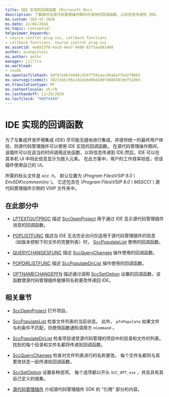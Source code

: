 ```yaml
---
title: IDE 实现的回调函数 |Microsoft Docs
description: 了解插件在源代码管理操作期间可调用的回调函数，以将信息传递到 IDE。
ms.custom: SEO-VS-2020
ms.date: 11/04/2016
ms.topic: conceptual
helpviewer_keywords:
- source control plug-ins, callback functions
- callback functions, source control plug-ins
ms.assetid: 4a8833f0-6ac0-4ea7-9400-8275aa991468
author: acangialosi
ms.author: anthc
manager: jillfra
ms.workload:
- vssdk
ms.openlocfilehash: 9dfb7e8b7e046c9587f591aec96a6a7fbd270865
ms.sourcegitcommit: 5027eb5c95e1d2da6d08d208fd6883819ef52d05
ms.translationtype: MT
ms.contentlocale: zh-CN
ms.lasthandoff: 11/20/2020
ms.locfileid: "94974449"
---
```

# <a name="callback-functions-implemented-by-the-ide"></a>IDE 实现的回调函数
为了与集成开发环境集成 (IDE) 尽可能无缝地进行集成，并提供统一的最终用户体验，则源代码管理插件可以使用 IDE 实现的回调函数。 在源代码管理操作期间，该插件可以在适当的时间调用这些函数，以将信息传递到 IDE;然后，IDE 可以在其本机 UI 中将此信息显示为嵌入元素。 在此方案中，用户的工作效率较低，但该插件使用自己的 UI。

 所需的标头文件是 *scc. h*。 默认位置为 *\Program Files\VSIP 8.0 \ EnvSDK\common\inc \\*。 它还包含在 *\Program Files\VSIP 8.0 \ MSSCCI \\* 源代码管理插件示例的 VSIP 文件夹中。

## <a name="in-this-section"></a>在此部分中
- [LPTEXTOUTPROC](../extensibility/lptextoutproc.md) 描述 [SccOpenProject](../extensibility/sccopenproject-function.md) 用于通过 IDE 显示源代码管理插件消息的回调函数。

- [POPLISTFUNC](../extensibility/poplistfunc.md) 描述当 IDE 无法完全访问仅适用于源代码管理插件的信息（如版本控制下的文件的完整列表）时， [SccPopulateList](../extensibility/sccpopulatelist-function.md) 使用的回调函数。

- [QUERYCHANGESFUNC](../extensibility/querychangesfunc.md) 描述 [SccQueryChanges](../extensibility/sccquerychanges-function.md) 操作使用的回调函数。

- [POPDIRLISTFUNC](../extensibility/popdirlistfunc.md) 描述 [SccPopulateDirList](../extensibility/sccpopulatedirlist-function.md) 操作使用的回调函数。

- [OPTNAMECHANGEPFN](../extensibility/optnamechangepfn.md) 描述通过调用 [SccSetOption](../extensibility/sccsetoption-function.md) 设置的回调函数，该函数使源代码管理插件能够将名称更改传递回 IDE。

## <a name="related-sections"></a>相关章节
- [SccOpenProject](../extensibility/sccopenproject-function.md) 打开项目。

- [SccPopulateList](../extensibility/sccpopulatelist-function.md) 检查文件列表的当前状态。 此外， `pfnPopulate` 如果文件与的条件不匹配，则使用函数通知调用方 `nCommand` 。

- [SccPopulateDirList](../extensibility/sccpopulatedirlist-function.md) 检查项目或受源代码管理的项目中的目录和文件的列表。 找到的每个目录和文件名都将传递到回调函数。

- [SccQueryChanges](../extensibility/sccquerychanges-function.md) 检查对文件列表进行的名称更改。 每个文件名都将与其更改状态一起传递给回调函数。

- [SccSetOption](../extensibility/sccsetoption-function.md) 设置各种选项。 每个选项都以开头 `SCC_OPT_xxx` ，并且具有其自己定义的值集。

- [源代码管理插件](../extensibility/source-control-plug-ins.md) 介绍源代码管理插件 SDK 的 "引用" 部分的内容。
